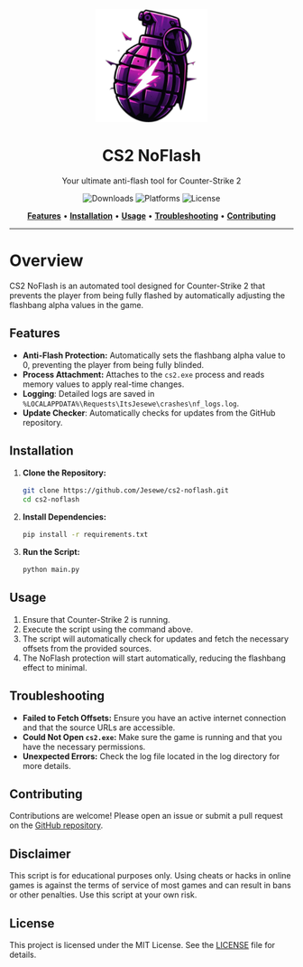 <div align="center">
   <img src="src/img/icon.png" alt="CS2 NoFlash" width="200" height="200">
   <h1>CS2 NoFlash</h1>
   <p>Your ultimate anti-flash tool for Counter-Strike 2</p>

   ![Downloads](https://img.shields.io/github/downloads/jesewe/cs2-noflash/total?style=for-the-badge&logo=github&color=D5006D)
   ![Platforms](https://img.shields.io/badge/platform-Windows-blue?style=for-the-badge&color=D5006D)
   ![License](https://img.shields.io/github/license/jesewe/cs2-triggerbot?style=for-the-badge&color=D5006D)
   
   <a href="#features"><strong>Features</strong></a> •
   <a href="#installation"><strong>Installation</strong></a> •
   <a href="#usage"><strong>Usage</strong></a> •
   <a href="#troubleshooting"><strong>Troubleshooting</strong></a> •
   <a href="#contributing"><strong>Contributing</strong></a>
</div>

---

# Overview
CS2 NoFlash is an automated tool designed for Counter-Strike 2 that prevents the player from being fully flashed by automatically adjusting the flashbang alpha values in the game.

## Features
- **Anti-Flash Protection:** Automatically sets the flashbang alpha value to 0, preventing the player from being fully blinded.
- **Process Attachment:** Attaches to the `cs2.exe` process and reads memory values to apply real-time changes.
- **Logging**: Detailed logs are saved in `%LOCALAPPDATA%\Requests\ItsJesewe\crashes\nf_logs.log`.
- **Update Checker**: Automatically checks for updates from the GitHub repository.

## Installation
1. **Clone the Repository:**
   ```bash
   git clone https://github.com/Jesewe/cs2-noflash.git
   cd cs2-noflash
   ```

2. **Install Dependencies:**
   ```bash
   pip install -r requirements.txt
   ```

3. **Run the Script:**
   ```bash
   python main.py
   ```

## Usage
1. Ensure that Counter-Strike 2 is running.
2. Execute the script using the command above.
3. The script will automatically check for updates and fetch the necessary offsets from the provided sources.
4. The NoFlash protection will start automatically, reducing the flashbang effect to minimal.

## Troubleshooting
- **Failed to Fetch Offsets:** Ensure you have an active internet connection and that the source URLs are accessible.
- **Could Not Open `cs2.exe`:** Make sure the game is running and that you have the necessary permissions.
- **Unexpected Errors:** Check the log file located in the log directory for more details.

## Contributing
Contributions are welcome! Please open an issue or submit a pull request on the [GitHub repository](https://github.com/Jesewe/cs2-noflash).

## Disclaimer
This script is for educational purposes only. Using cheats or hacks in online games is against the terms of service of most games and can result in bans or other penalties. Use this script at your own risk.

## License
This project is licensed under the MIT License. See the [LICENSE](LICENSE) file for details.
